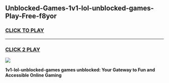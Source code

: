
## Unblocked-Games-1v1-lol-unblocked-games-Play-Free-f8yor
<h3>
<a href="https://premium76.site?title=1v1-lol-unblocked-games&ref=15A">CLICK TO PLAY</a></h3>
<hr>

<h3>
<a href="https://premium76.site?title=1v1-lol-unblocked-games&ref=15A">CLICK 2 PLAY</a>
  
</h3>

<a href="https://premium76.site?title=1v1-lol-unblocked-games&ref=15A"><img src="https://clearcache.store/games.png"></a>


**1v1-lol-unblocked-games games unblocked: Your Gateway to Fun and Accessible Online Gaming**
